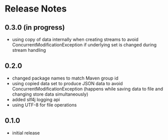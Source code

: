 Release Notes
=====================

0.3.0 (in progress)
-------------------
- using copy of data internally when creating streams to avoid ConcurrentModificationException if underlying set is changed during stream handling

0.2.0
-----
- changed package names to match Maven group id
- using copied data set to produce JSON data to avoid ConcurrentModificationException (happens while saving data to file and changing store data simultaneously)
- added slf4j logging api
- using UTF-8 for file operations

0.1.0
-----
- initial release